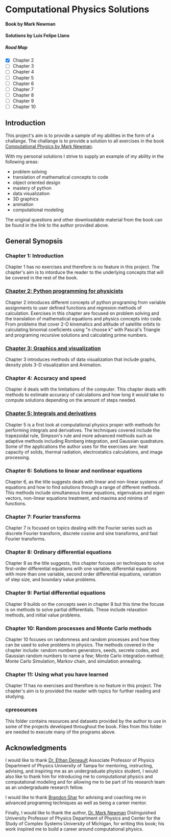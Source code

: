 # Computational Physics Solutions
#### Book by Mark Newman  
#### Solutions by Luis Felipe Llano

##### Road Map

- [x] Chapter 2
- [ ] Chapter 3
- [ ] Chapter 4
- [ ] Chapter 5
- [ ] Chapter 6
- [ ] Chapter 7
- [ ] Chapter 8 
- [ ] Chapter 9
- [ ] Chapter 10

## Introduction

This project's aim is to provide a sample of my abilities in the form of a challange. The challange is to provide a solution to all exercises in the book [Computational Physics by Mark Newman](http://www-personal.umich.edu/~mejn/cp/). 

With my personal solutions I strive to supply an example of my ability in the following areas:

- problem solving 
- translation of mathematical concepts to code
- object oriented design
- mastery of python 
- data visualization
- 3D graphics
- animation
- computational modeling

The original questions and other downloadable material from the book can be found in the link to the author provided above.

## General Synopsis


### Chapter 1: Introduction
Chapter 1 has no exercises and therefore is no feature in this project. The chapter's aim is to intorduce the reader to the underlying concepts that will be covered in the rest of the book.

### [Chapter 2: Python programming for physicists](https://github.com/Nesador95/Computational-Physics-Solutions/tree/master/Chapter%202%20Python%20programming%20for%20physicists) 
Chapter 2 introduces different concepts of python programing from variable assignments to user defined functions and regresion methods of calculation. Exercises in this chapter are focused on problem solving and the translation of mathematical equations and physics concepts into code. From problems that cover 2-D kinematics and altitude of satellite orbits to calculating binomial coeficients using "n choose k" with Pascal's Triangle and programing recursive solutions and calculating prime numbers.

### [Chapter 3: Graphics and visualization](https://github.com/Nesador95/Computational-Physics-Solutions/tree/master/Chapter%203%20Graphics%20Visualization%20Animation)
Chapter 3 introduces methods of data visualization that include graphs, density plots 3-D visualization and Animation.

### Chapter 4: Accuracy and speed
Chapter 4 deals with the limitations of the computer. This chapter deals with methods to estimate accuracy of calculations and how long it would take to compute solutions depending on the amount of steps needed.

### [Chapter 5: Integrals and derivatives]()
Chapter 5 is a first look at computational physics proper with methods for performing integrals and derivatives. The techniques covered include the trapezoidal rule, Simpson's rule and more advanced methods such as adaptive methods including Romberg integration, and Gaussian quadrature. Some of the applications the author uses for the exercises are: heat capacity of solids, thermal radiation, electrostatics calculations, and image processing. 

### Chapter 6: Solutions to linear and nonlinear equations
Chapter 6, as the title suggests deals with linear and non-linear systems of equations and how to find solutions through a range of different methods. This methods include simultaneous linear equations, eigenvalues and eigen vectors, non-linear equations treatment, and maxima and minima of functions.

### Chapter 7: Fourier transforms
Chapter 7 is focused on topics dealing with the Fourier series such as discrete Fourier transform, discrete cosine and sine transforms, and fast Fourier transforms.

### Chapter 8: Ordinary differential equations
Chapter 8 as the title suggests, this chapter focuses on techniques to solve first-order differential equations with one variable, differential equations with more than one variable, second order differential equations, variation of step size, and boundary value problems.

### Chapter 9: Partial differential equations
Chapter 9 builds on the concepts seen in chapter 8 but this time the focuse is on methods to solve partial differentials. These include relaxation methods, and initial value problems. 

### Chapter 10: Random processes and Monte Carlo methods
Chapter 10 focuses on randomness and random processes and how they can be used to solve problems in physics. The methods covered in the chapter include: random numbers generators, seeds, secrete codes, and Gaussian random numbers to name a few; Monte Carlo integration method; Monte Carlo Simulation, Markov chain, and simulation annealing.

### Chapter 11: Using what you have learned
Chapter 11 has no exercises and therefore is no feature in this project. The chapter's aim is to provided the reader with topics for further reading and studying.

### cpresources 
This folder contains resources and datasets provided by the author to use in some of the projects developed throughout the book. Files from this folder are needed to execute many of the programs above.

## Acknowledgments 

I would like to thank [Dr. Ethan Deneault](https://www.ut.edu/directory/deneault-ethan) Associate Professor of Physics Department of Physics University of Tampa for mentoring, instructing, advising, and inspiring me as an undergraduate physics student, I would also like to thank him for introducing me to computational physics and computational modeling and for allowing me to be part of his research team as an undergraduate research fellow.   

I would like to thank [Brandon Shar](https://www.linkedin.com/in/brandonshar/) for advising and coaching me in advanced programing techniques as well as being a career mentor. 

Finally, I would like to thank the author, [Dr. Mark Newman](http://www-personal.umich.edu/~mejn/) Distinguished University Professor of Physics Department of Physics and Center for the Study of Complex Systems University of Michigan, for writing this book; his work inspired me to build a career around computational physics.

